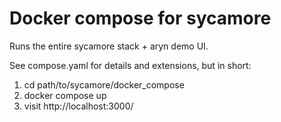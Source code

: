 # Docker compose for sycamore

Runs the entire sycamore stack + aryn demo UI.

See compose.yaml for details and extensions, but in short:

1. cd path/to/sycamore/docker_compose
1. docker compose up
1. visit http://localhost:3000/
